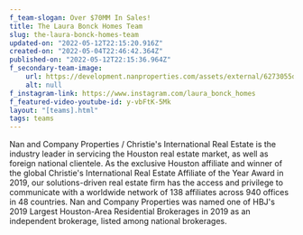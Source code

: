 ```yaml
---
f_team-slogan: Over $70MM In Sales!
title: The Laura Bonck Homes Team
slug: the-laura-bonck-homes-team
updated-on: "2022-05-12T22:15:20.916Z"
created-on: "2022-05-04T22:46:42.364Z"
published-on: "2022-05-12T22:15:36.964Z"
f_secondary-team-image:
    url: https://development.nanproperties.com/assets/external/6273055d160a55083e307811_bon_0855.jpeg
    alt: null
f_instagram-link: https://www.instagram.com/laura_bonck_homes
f_featured-video-youtube-id: y-vbFtK-5Mk
layout: "[teams].html"
tags: teams
---
```


Nan and Company Properties / Christie's International Real Estate is the industry leader in servicing the Houston real estate market, as well as foreign national clientele. As the exclusive Houston affiliate and winner of the global Christie's International Real Estate Affiliate of the Year Award in 2019, our solutions-driven real estate firm has the access and privilege to communicate with a worldwide network of 138 affiliates across 940 offices in 48 countries. Nan and Company Properties was named one of HBJ's 2019 Largest Houston-Area Residential Brokerages in 2019 as an independent brokerage, listed among national brokerages.
